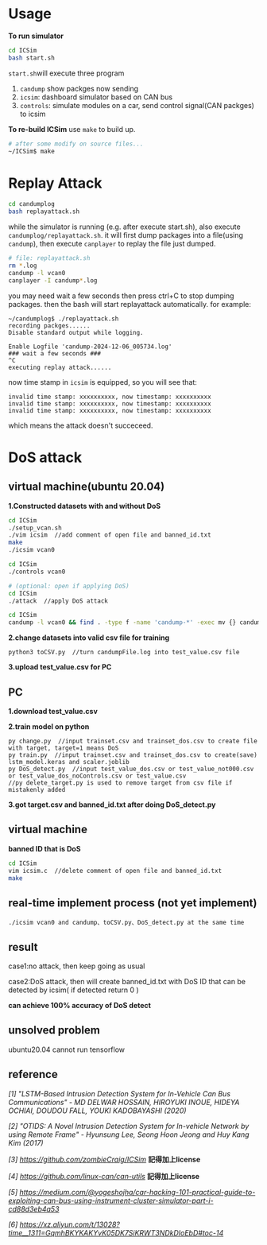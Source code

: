 # Usage
**To run simulator**
```bash
cd ICSim
bash start.sh
```
```start.sh```will execute three program
1. ```candump``` show packges now sending
2. ```icsim```: dashboard simulator based on CAN bus
3. ```controls```: simulate modules on a car, send control signal(CAN packges) to icsim

**To re-build ICSim**
use ```make``` to build up.
```bash
# after some modify on source files...
~/ICSim$ make
```

# Replay Attack
```bash
cd candumplog
bash replayattack.sh
```
while the simulator is running (e.g. after execute start.sh), also execute ```candumplog/replayattack.sh```. it will first dump packages into a file(using ```candump```), then execute ```canplayer``` to replay the file just dumped.
```bash
# file: replayattack.sh
rm *.log
candump -l vcan0
canplayer -I candump*.log
```
you may need wait a few seconds then press ctrl+C to stop dumping packages. then the bash will start replayattack automatically.
for example:
```
~/candumplog$ ./replayattack.sh
recording packges......
Disable standard output while logging.

Enable Logfile 'candump-2024-12-06_005734.log'
### wait a few seconds ###
^C
executing replay attack......
```
now time stamp in ```icsim``` is equipped, so you will see that:
```
invalid time stamp: xxxxxxxxxx, now timestamp: xxxxxxxxxx
invalid time stamp: xxxxxxxxxx, now timestamp: xxxxxxxxxx
invalid time stamp: xxxxxxxxxx, now timestamp: xxxxxxxxxx 
``` 
which means the attack doesn't succeceed.
# DoS attack
## virtual machine(ubuntu 20.04)
**1.Constructed datasets with and without DoS**
```bash
cd ICSim
./setup_vcan.sh
./vim icsim  //add comment of open file and banned_id.txt
make
./icsim vcan0 
```
```bash
cd ICSim
./controls vcan0
```
```bash
# (optional: open if applying DoS)
cd ICSim
./attack  //apply DoS attack
```
```bash
cd ICSim
candump -l vcan0 && find . -type f -name 'candump-*' -exec mv {} candumpFile.log \;  //do candump and change log name
```
**2.change datasets into valid csv file for training**
```
python3 toCSV.py  //turn candumpFile.log into test_value.csv file
```
**3.upload test_value.csv for PC**
## PC
**1.download test_value.csv**

**2.train model on python**
```
py change.py  //input trainset.csv and trainset_dos.csv to create file with target, target=1 means DoS
py train.py  //input trainset.csv and trainset_dos.csv to create(save) lstm_model.keras and scaler.joblib
py DoS_detect.py  //input test_value_dos.csv or test_value_not000.csv or test_value_dos_noControls.csv or test_value.csv
//py delete_target.py is used to remove target from csv file if mistakenly added
```
**3.got target.csv and banned_id.txt after doing DoS_detect.py**
## virtual machine
**banned ID that is DoS**
```bash
cd ICSim
vim icsim.c  //delete comment of open file and banned_id.txt
make
```
## real-time implement process (not yet implement)
```
./icsim vcan0 and candump、toCSV.py、DoS_detect.py at the same time
```
## result
case1:no attack, then keep going as usual

case2:DoS attack, then will create banned_id.txt with DoS ID that can be detected by icsim( if detected return 0 )

**can achieve 100% accuracy of DoS detect**
## unsolved problem
ubuntu20.04 cannot run tensorflow
## reference
_[1] "LSTM-Based Intrusion Detection System for In-Vehicle Can Bus Communications" - MD DELWAR HOSSAIN, HIROYUKI INOUE, HIDEYA OCHIAI, DOUDOU FALL, YOUKI KADOBAYASHI (2020)_

_[2] "OTIDS: A Novel Intrusion Detection System for In-vehicle Network by using Remote Frame" - Hyunsung Lee, Seong Hoon Jeong and Huy Kang Kim (2017)_

_[3] https://github.com/zombieCraig/ICSim_
**記得加上license**

_[4] https://github.com/linux-can/can-utils_
**記得加上license**

_[5] https://medium.com/@yogeshojha/car-hacking-101-practical-guide-to-exploiting-can-bus-using-instrument-cluster-simulator-part-i-cd88d3eb4a53_

_[6] https://xz.aliyun.com/t/13028?time__1311=GqmhBKYKAKYvK05DK7SiKRWT3NDkDIoEbD#toc-14_
